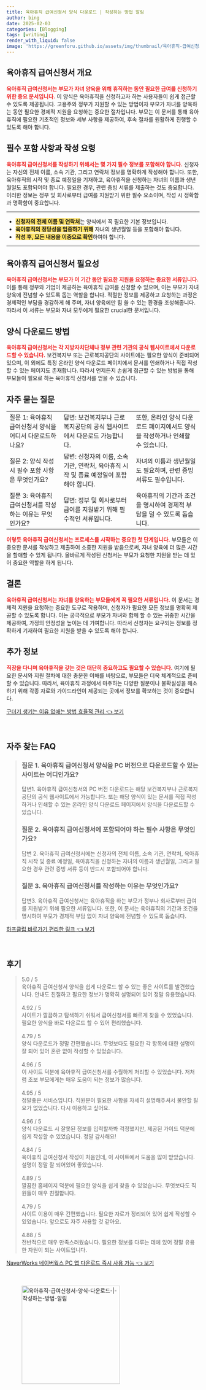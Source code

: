 ```yaml
---
title: 육아휴직 급여신청서 양식 다운로드 | 작성하는 방법 알림
author: bing
date: 2025-02-03
categories: [Blogging]
tags: [writing]
render_with_liquid: false
image: 'https://greenforu.github.io/assets/img/thumbnail/육아휴직-급여신청서-양식-다운로드-|-작성하는-방법-알림.webp'
---
```



<h2 id='육아휴직 급여신청서 개요'>육아휴직 급여신청서 개요</h2>

<p><b><span style="color: #ee2323;">육아휴직 급여신청서는 부모가 자녀 양육을 위해 휴직하는 동안 필요한 급여를 신청하기 위한 중요 문서입니다.</span></b> 이 양식은 육아휴직을 신청하고자 하는 사용자들이 쉽게 접근할 수 있도록 제공됩니다. 고용주와 정부가 지원할 수 있는 방법이자 부모가 자녀를 양육하는 동안 필요한 경제적 지원을 요청하는 중요한 절차입니다. 부모는 이 문서를 통해 육아휴직에 필요한 기초적인 정보와 세부 사항을 제공하여, 후속 절차를 원활하게 진행할 수 있도록 해야 합니다.</p>

<h2 id='필수 포함 사항과 작성 요령'>필수 포함 사항과 작성 요령</h2>

<p><b><span style="color: #ee2323;">육아휴직 급여신청서를 작성하기 위해서는 몇 가지 필수 정보를 포함해야 합니다.</span></b> 신청자는 자신의 전체 이름, 소속 기관, 그리고 연락처 정보를 명확하게 작성해야 합니다. 또한, 육아휴직의 시작 및 종료 예정일을 기재하고, 육아휴직을 신청하는 자녀의 이름과 생년월일도 포함되어야 합니다. 필요한 경우, 관련 증빙 서류를 제출하는 것도 중요합니다. 이러한 정보는 정부 및 회사로부터 급여를 지원받기 위한 필수 요소이며, 작성 시 정확함과 명확함이 중요합니다.</p>

<hr />

<ul>
    <li><b><span style="background-color: #ffe066;">신청자의 전체 이름 및 연락처</span></b>는 양식에서 꼭 필요한 기본 정보입니다.</li>
    <li><b><span style="background-color: #ffe066;">육아휴직의 정당성을 입증하기 위해</span></b> 자녀의 생년월일 등을 포함해야 합니다.</li>
    <li><b><span style="background-color: #ffe066;">작성 후, 모든 내용을 이중으로 확인</span></b>하여야 합니다.</li>
</ul>

<hr />

<h2 id='육아휴직 급여신청서 필요성'>육아휴직 급여신청서 필요성</h2>

<p><b><span style="color: #ee2323;">육아휴직 급여신청서는 부모가 이 기간 동안 필요한 지원을 요청하는 중요한 서류입니다.</span></b> 이를 통해 정부와 기업이 제공하는 육아휴직 급여를 신청할 수 있으며, 이는 부모가 자녀 양육에 전념할 수 있도록 돕는 역할을 합니다. 적절한 정보를 제공하고 요청하는 과정은 경제적인 부담을 경감하게 해 주며, 자녀 양육에만 힘 쓸 수 있는 환경을 조성해줍니다. 따라서 이 서류는 부모와 자녀 모두에게 필요한 crucial한 문서입니다.</p>

<h2 id='양식 다운로드 방법'>양식 다운로드 방법</h2>

<p><b><span style="color: #ee2323;">육아휴직 급여신청서는 각 지방자치단체나 정부 관련 기관의 공식 웹사이트에서 다운로드할 수 있습니다.</span></b> 보건복지부 또는 근로복지공단의 사이트에는 필요한 양식이 준비되어 있으며, 이 외에도 특정 온라인 양식 다운로드 페이지에서 문서를 인쇄하거나 직접 작성할 수 있는 페이지도 존재합니다. 따라서 언제든지 손쉽게 접근할 수 있는 방법을 통해 부모들이 필요로 하는 육아휴직 신청서를 얻을 수 있습니다.</p>

<h2 id='자주 묻는 질문'>자주 묻는 질문</h2>

<table>
    <tr>
        <td>질문 1: 육아휴직 급여신청서 양식을 어디서 다운로드하나요?</td>
        <td>답변: 보건복지부나 근로복지공단의 공식 웹사이트에서 다운로드 가능합니다.</td>
        <td>또한, 온라인 양식 다운로드 페이지에서도 양식을 작성하거나 인쇄할 수 있습니다.</td>
    </tr>
    <tr>
        <td>질문 2: 양식 작성 시 필수 포함 사항은 무엇인가요?</td>
        <td>답변: 신청자의 이름, 소속 기관, 연락처, 육아휴직 시작 및 종료 예정일이 포함해야 합니다.</td>
        <td>자녀의 이름과 생년월일도 필요하며, 관련 증빙 서류도 필수입니다.</td>
    </tr>
    <tr>
        <td>질문 3: 육아휴직 급여신청서를 작성하는 이유는 무엇인가요?</td>
        <td>답변: 정부 및 회사로부터 급여를 지원받기 위해 필수적인 서류입니다.</td>
        <td>육아휴직의 기간과 조건을 명시하여 경제적 부담을 덜 수 있도록 돕습니다.</td>
    </tr>
</table>

<p><b><span style="color: #ee2323;">이렇듯 육아휴직 급여신청서는 프로세스를 시작하는 중요한 첫 단계입니다.</span></b> 부모들은 이 중요한 문서를 작성하고 제출하여 소중한 지원을 받음으로써, 자녀 양육에 더 많은 시간을 할애할 수 있게 됩니다. 올바르게 작성된 신청서는 부모가 요청한 지원을 받는 데 있어 중요한 역할을 하게 됩니다.</p>

<h2 id='결론'>결론</h2>

<p><b><span style="color: #ee2323;">육아휴직 급여신청서는 자녀를 양육하는 부모들에게 꼭 필요한 서류입니다.</span></b> 이 문서는 경제적 지원을 요청하는 중요한 도구로 작용하며, 신청자가 필요한 모든 정보를 명확히 제공할 수 있도록 합니다. 이는 궁극적으로 부모가 자녀와 함께 할 수 있는 귀중한 시간을 제공하여, 가정의 안정성을 높이는 데 기여합니다. 따라서 신청자는 요구되는 정보를 정확하게 기재하여 필요한 지원을 받을 수 있도록 해야 합니다.</p>

<h2 id='추가 정보'>추가 정보</h2>

<p><b><span style="color: #ee2323;">직장을 다니며 육아휴직을 갖는 것은 대단히 중요하고도 필요할 수 있습니다.</span></b> 여기에 필요한 문서와 지원 절차에 대한 충분한 이해를 바탕으로, 부모들은 더욱 체계적으로 준비할 수 있습니다. 따라서, 육아휴직 과정에서 마주하는 다양한 질문이나 불확실성을 해소하기 위해 각종 자료와 가이드라인이 제공되는 곳에서 정보를 확보하는 것이 중요합니다.</p>


<p><a class="click-button" title="구더기 생기는 이유 없애는 방법 효율적 관리" href="https://greenforu.github.io/posts/%EA%B5%AC%EB%8D%94%EA%B8%B0-%EC%83%9D%EA%B8%B0%EB%8A%94-%EC%9D%B4%EC%9C%A0-%EC%97%86%EC%95%A0%EB%8A%94-%EB%B0%A9%EB%B2%95-%ED%9A%A8%EC%9C%A8%EC%A0%81-%EA%B4%80%EB%A6%AC/" rel="dofollow">구더기 생기는 이유 없애는 방법 효율적 관리 👈 보기</a></p><br>
<h2 id='자주_찾는_FAQ'>자주 찾는 FAQ</h2>
<div itemscope="" itemtype="https://schema.org/FAQPage"> 
<blockquote> 
<div itemscope="" itemprop="mainEntity" itemtype="https://schema.org/Question"> 
<h3 itemprop="name">질문 1. 육아휴직 급여신청서 양식을 PC 버전으로 다운로드할 수 있는 사이트는 어디인가요?</h3> 
<div itemscope="" itemprop="acceptedAnswer" itemtype="https://schema.org/Answer"> 
<span itemprop="text"> 
<p>답변1. 육아휴직 급여신청서의 PC 버전 다운로드는 해당 보건복지부나 근로복지공단의 공식 웹사이트에서 가능합니다. 또는 해당 양식이 있는 문서를 직접 작성하거나 인쇄할 수 있는 온라인 양식 다운로드 페이지에서 양식을 다운로드할 수 있습니다.</p> 
</span> 
</div> 
</div> 

<div itemscope="" itemprop="mainEntity" itemtype="https://schema.org/Question"> 
<h3 itemprop="name">질문 2. 육아휴직 급여신청서에 포함되어야 하는 필수 사항은 무엇인가요?</h3> 
<div itemscope="" itemprop="acceptedAnswer" itemtype="https://schema.org/Answer"> 
<span itemprop="text"> 
<p>답변 2. 육아휴직 급여신청서에는 신청자의 전체 이름, 소속 기관, 연락처, 육아휴직 시작 및 종료 예정일, 육아휴직을 신청하는 자녀의 이름과 생년월일, 그리고 필요한 경우 관련 증빙 서류 등이 반드시 포함되어야 합니다.</p> 
</span> 
</div> 
</div> 

<div itemscope="" itemprop="mainEntity" itemtype="https://schema.org/Question"> 
<h3 itemprop="name">질문 3. 육아휴직 급여신청서를 작성하는 이유는 무엇인가요?</h3> 
<div itemscope="" itemprop="acceptedAnswer" itemtype="https://schema.org/Answer"> 
<span itemprop="text"> 
<p>답변3. 육아휴직 급여신청서는 육아휴직을 하는 부모가 정부나 회사로부터 급여를 지원받기 위해 필요한 서류입니다. 또한, 이 문서는 육아휴직의 기간과 조건을 명시하여 부모가 경제적 부담 없이 자녀 양육에 전념할 수 있도록 돕습니다.</p> 
</span> 
</div> 
</div> 
</blockquote> 
</div>
<p><a class="click-button" title="하프클럽 바로가기 편리한 링크" href="https://greenforu.github.io/posts/%ED%95%98%ED%94%84%ED%81%B4%EB%9F%BD-%EB%B0%94%EB%A1%9C%EA%B0%80%EA%B8%B0-%ED%8E%B8%EB%A6%AC%ED%95%9C-%EB%A7%81%ED%81%AC/" rel="dofollow">하프클럽 바로가기 편리한 링크 👈 보기</a></p><br>
<h2 id='후기'>후기</h2>
<div itemscope itemtype="https://schema.org/Product">
  <blockquote>
  <div itemprop="review" itemscope itemtype="https://schema.org/Review">
      <div itemprop="reviewRating" itemscope itemtype="https://schema.org/Rating"> <span itemprop="ratingValue">5.0</span> / <span itemprop="bestRating">5</span> </div>
      <span itemprop="reviewBody">육아휴직 급여신청서 양식을 쉽게 다운로드 할 수 있는 좋은 사이트를 발견했습니다. 안내도 친절하고 필요한 정보가 명확히 설명되어 있어 정말 유용했습니다.</span>
  </div>
  <br>
  <div itemprop="review" itemscope itemtype="https://schema.org/Review">
      <div itemprop="reviewRating" itemscope itemtype="https://schema.org/Rating"> <span itemprop="ratingValue">4.92</span> / <span itemprop="bestRating">5</span> </div>
      <span itemprop="reviewBody">사이트가 깔끔하고 탐색하기 쉬워서 급여신청서를 빠르게 찾을 수 있었습니다. 필요한 양식을 바로 다운로드 할 수 있어 편리했습니다.</span>
  </div>
  <br>
  <div itemprop="review" itemscope itemtype="https://schema.org/Review">
      <div itemprop="reviewRating" itemscope itemtype="https://schema.org/Rating"> <span itemprop="ratingValue">4.79</span> / <span itemprop="bestRating">5</span> </div>
      <span itemprop="reviewBody">양식 다운로드가 정말 간편했습니다. 무엇보다도 필요한 각 항목에 대한 설명이 잘 되어 있어 혼란 없이 작성할 수 있었습니다.</span>
  </div>
  <br>
  <div itemprop="review" itemscope itemtype="https://schema.org/Review">
      <div itemprop="reviewRating" itemscope itemtype="https://schema.org/Rating"> <span itemprop="ratingValue">4.96</span> / <span itemprop="bestRating">5</span> </div>
      <span itemprop="reviewBody">이 사이트 덕분에 육아휴직 급여신청서를 수월하게 처리할 수 있었습니다. 저처럼 초보 부모에게는 매우 도움이 되는 정보가 많습니다.</span>
  </div>
  <br>
  <div itemprop="review" itemscope itemtype="https://schema.org/Review">
      <div itemprop="reviewRating" itemscope itemtype="https://schema.org/Rating"> <span itemprop="ratingValue">4.95</span> / <span itemprop="bestRating">5</span> </div>
      <span itemprop="reviewBody">정말좋은 서비스입니다. 직원분이 필요한 사항을 자세히 설명해주셔서 불안할 필요가 없었습니다. 다시 이용하고 싶어요.</span>
  </div>
  <br>
  <div itemprop="review" itemscope itemtype="https://schema.org/Review">
      <div itemprop="reviewRating" itemscope itemtype="https://schema.org/Rating"> <span itemprop="ratingValue">4.96</span> / <span itemprop="bestRating">5</span> </div>
      <span itemprop="reviewBody">양식 다운로드 시 잘못된 정보를 입력할까봐 걱정했지만, 제공된 가이드 덕분에 쉽게 작성할 수 있었습니다. 정말 감사해요!</span>
  </div>
  <br>
  <div itemprop="review" itemscope itemtype="https://schema.org/Review">
      <div itemprop="reviewRating" itemscope itemtype="https://schema.org/Rating"> <span itemprop="ratingValue">4.84</span> / <span itemprop="bestRating">5</span> </div>
      <span itemprop="reviewBody">육아휴직 급여신청서 작성이 처음인데, 이 사이트에서 도움을 많이 받았습니다. 설명이 정말 잘 되어있어 좋았습니다.</span>
  </div>
  <br>
  <div itemprop="review" itemscope itemtype="https://schema.org/Review">
      <div itemprop="reviewRating" itemscope itemtype="https://schema.org/Rating"> <span itemprop="ratingValue">4.89</span> / <span itemprop="bestRating">5</span> </div>
      <span itemprop="reviewBody">깔끔한 홈페이지 덕분에 필요한 양식을 쉽게 찾을 수 있었습니다. 무엇보다도 직원들이 매우 친절합니다.</span>
  </div>
  <br>
  <div itemprop="review" itemscope itemtype="https://schema.org/Review">
      <div itemprop="reviewRating" itemscope itemtype="https://schema.org/Rating"> <span itemprop="ratingValue">4.79</span> / <span itemprop="bestRating">5</span> </div>
      <span itemprop="reviewBody">사이트 이용이 매우 간편했습니다. 필요한 자료가 정리되어 있어 쉽게 작성할 수 있었습니다. 앞으로도 자주 사용할 것 같아요.</span>
  </div>
  <br>
  <div itemprop="review" itemscope itemtype="https://schema.org/Review">
      <div itemprop="reviewRating" itemscope itemtype="https://schema.org/Rating"> <span itemprop="ratingValue">4.88</span> / <span itemprop="bestRating">5</span> </div>
      <span itemprop="reviewBody">전반적으로 매우 만족스러웠습니다. 필요한 정보를 다루는 데에 있어 정말 유용한 자원이 되는 사이트입니다.</span>
  </div>
  </blockquote>
</div>
<p><a class="click-button" title="NaverWorks 네이버웍스 PC 앱 다운로드 즉시 사용 가능" href="https://greenforu.github.io/posts/NaverWorks-%EB%84%A4%EC%9D%B4%EB%B2%84%EC%9B%8D%EC%8A%A4-PC-%EC%95%B1-%EB%8B%A4%EC%9A%B4%EB%A1%9C%EB%93%9C-%EC%A6%89%EC%8B%9C-%EC%82%AC%EC%9A%A9-%EA%B0%80%EB%8A%A5/" rel="dofollow">NaverWorks 네이버웍스 PC 앱 다운로드 즉시 사용 가능 👈 보기</a></p><br>
<figure class="image"><img src="https://greenforu.github.io/assets/img/thumbnail/육아휴직-급여신청서-양식-다운로드-|-작성하는-방법-알림.webp" alt="육아휴직-급여신청서-양식-다운로드-|-작성하는-방법-알림" width="256" height="256"></figure>